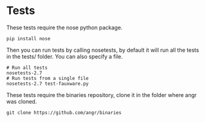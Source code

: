 Tests
=====

These tests require the nose python package.

    pip install nose

Then you can run tests by calling nosetests, by default it will run all the tests in the tests/ folder. You can also
specify a file.

    # Run all tests
    nosetests-2.7
    # Run tests from a single file
    nosetests-2.7 test-fauxware.py

These tests require the binaries repository, clone it in the folder where angr was cloned.

    git clone https://github.com/angr/binaries
